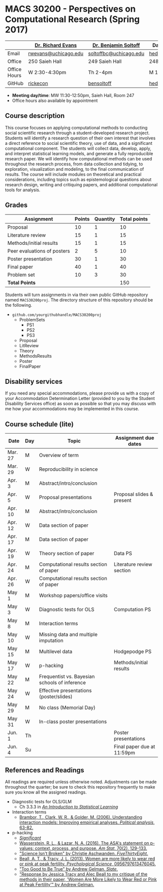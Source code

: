 # MACS 30200 - Perspectives on Computational Research (Spring 2017)

|  | [Dr. Richard Evans](https://sites.google.com/site/rickecon/) | [Dr. Benjamin Soltoff](http://www.bensoltoff.com/) | Daniel Hedblom (TA) | Laila Noureldin (TA) |
|--------------|--------------------------------------------------------------|----------------------------------------------------|---------------------------------------------------|--------------------------|
| Email | rwevans@uchicago.edu | soltoffbc@uchicago.edu | hedblom@uchicago.edu | lhnoureldin@uchicago.edu |
| Office | 250 Saieh Hall | 249 Saieh Hall | 248 Saieh Hall  | Harris School (Cafe) |
| Office Hours | W 2:30-4:30pm | Th 2-4pm | M 1-3pm  | F 11:30-1:30 |
| GitHub | [rickecon](https://github.com/rickecon) | [bensoltoff](https://github.com/bensoltoff) | [hedblomdaniel](https://github.com/hedblomdaniel) | [lailanoureldin](https://github.com/lailanoureldin)  |

* **Meeting day/time**: MW 11:30-12:50pm, Saieh Hall, Room 247
* Office hours also available by appointment

## Course description

This course focuses on applying computational methods to conducting social scientific research through a student-developed research project. Students will identify a research question of their own interest that involves a direct reference to social scientific theory, use of data, and a significant computational component. The students will collect data, develop, apply, and interpret statistical learning models, and generate a fully reproducible research paper. We will identify how computational methods can be used throughout the research process, from data collection and tidying, to exploration, visualization and modeling, to the final communication of results. The course will include modules on theoretical and practical considerations, including topics such as epistemological questions about research design, writing and critiquing papers, and additional computational tools for analysis.

## Grades

| Assignment | Points | Quantity | Total points |
|-----------------------------|--------|----------|--------------|
| Proposal | 10 | 1 | 10 |
| Literature review | 15 | 1 | 15 |
| Methods/initial results | 15 | 1 | 15 |
| Peer evaluations of posters | 2 | 5 | 10 |
| Poster presentation | 30 | 1 | 30 |
| Final paper | 40 | 1 | 40 |
| Problem set | 10 | 3 | 30 |
| **Total Points** |  |  | 150 |

Students will turn assignments in via their own public GitHub repository named `MACS30200proj`. The directory structure of this repository should be the following.

* `github.com/yourgithubhandle/MACS30200proj`
  * ProblemSets
    * PS1
    * PS2
    * PS3
  * Proposal
  * LitReview
  * Theory
  * MethodsResults
  * Poster
  * FinalPaper


## Disability services

If you need any special accommodations, please provide us with a copy of your Accommodation Determination Letter (provided to you by the Student Disability Services office) as soon as possible so that you may discuss with me how your accommodations may be implemented in this course.

## Course schedule (lite)

| Date | Day | Topic | Assignment due dates |
|---------|-----|-----------------------------------------------|---------------------------|
| Mar. 27 | M | Overview of term |  |
| Mar. 29 | W | Reproducibility in science |  |
| Apr. 3 | M | Abstract/intro/conclusion |  |
| Apr. 5 | W | Proposal presentations | Proposal slides & present |
| Apr. 10 | M | Abstract/intro/conclusion |  |
| Apr. 12 | W | Data section of paper |  |
| Apr. 17 | M | Data section of paper |  |
| Apr. 19 | W | Theory section of paper | Data PS |
| Apr. 24 | M | Computational results section of paper | Literature review section |
| Apr. 26 | W | Computational results section of paper |  |
| May 1 | M | Workshop papers/office visits |  |
| May 3 | W | Diagnostic tests for OLS | Computation PS |
| May 8 | M | Interaction terms |  |
| May 10 | W | Missing data and multiple imputation |  |
| May 15 | M | Multilevel data | Hodgepodge PS |
| May 17 | W | p-hacking | Methods/initial results |
| May 22 | M | Frequentist vs. Bayesian schools of inference |  |
| May 24 | W | Effective presentations (poster/slides) |  |
| May 29 | M | No class (Memorial Day) |  |
| May 31 | W | In-class poster presentations |  |
| Jun. 1 | Th |  | Poster presentations |
| Jun. 4 | Su |  | Final paper due at 11:59pm |

## References and Readings ##

All readings are required unless otherwise noted. Adjustments can be made throughout the quarter; be sure to check this repository frequently to make sure you know all the assigned readings.

* Diagnostic tests for OLS/GLM
    * Ch 3.3.3 in [*An Introduction to Statistical Learning*](http://link.springer.com.proxy.uchicago.edu/book/10.1007%2F978-1-4614-7138-7)
* Interaction terms
    * [Brambor, T., Clark, W. R., & Golder, M. (2006). Understanding interaction models: Improving empirical analyses. *Political analysis*, 63-82.](http://www.jstor.org.proxy.uchicago.edu/stable/25791835)
* p-hacking
    * [*Significant*](https://xkcd.com/882/)
    * [Wasserstein, R. L., & Lazar, N. A. (2016). The ASA's statement on p-values: context, process, and purpose. *Am Stat*, 70(2), 129-133.](http://amstat.tandfonline.com.proxy.uchicago.edu/doi/full/10.1080/00031305.2016.1154108)
    * ["Science Isn't Broken" by Christie Aschwanden. *FiveThirtyEight*.](https://fivethirtyeight.com/features/science-isnt-broken/)
    * [Beall, A. T., & Tracy, J. L. (2013). Women are more likely to wear red or pink at peak fertility. *Psychological Science*, 0956797613476045.](http://journals.sagepub.com.proxy.uchicago.edu/doi/abs/10.1177/0956797613476045)
    * ["Too Good to Be True" by Andrew Gelman. *Slate*.](http://www.slate.com/articles/health_and_science/science/2013/07/statistics_and_psychology_multiple_comparisons_give_spurious_results.html)
    * ["Response by Jessica Tracy and Alec Beall to my critique of the methods in their paper, 'Women Are More Likely to Wear Red or Pink at Peak Fertility'" by Andrew Gelman.](http://andrewgelman.com/2013/07/31/response-by-jessica-tracy-and-alec-beall-to-my-criticism-of-their-paper/)


